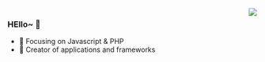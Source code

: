 <img align="right" src="https://github-readme-stats.vercel.app/api?username=danbaixi&show_icons=true&icon_color=CE1D2D&text_color=718096&bg_color=ffffff&hide_title=true" />

### HEllo~ 👋

- :orange_book: Focusing on Javascript & PHP
- :hammer: Creator of applications and frameworks

